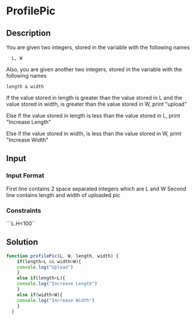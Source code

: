 # ProfilePic

## Description
You are given two integers, stored in the variable with the following names
```
  L, W
```
Also, you are given another two integers, stored in the variable with the following names
```
length & width
```
If the value stored in length is greater than the value stored in L and the value stored in width, is greater than the value stored in W, print "upload"

Else If the value stored in length is less than the value stored in L, print "Increase Length"

Else if the value stored in width, is less than the value stored in W, print "Increase Width"

## Input 
### Input Format
First line contains 2 space separated integers which are L and W
Second line contains length and width of uploaded pic

### Constraints
```L.H<100``

## Solution
```javascript
function profilePic(L, W, length, width) {
    if(length>L && width>W){
    console.log("Upload")
    }
    else if(length<L){
    console.log("Increase Length")
    }
    else if(width<W){
    console.log("Increase Width")
    }
  }
```
